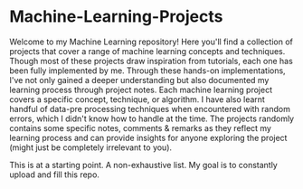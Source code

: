 # Machine-Learning-Projects
Welcome to my Machine Learning repository! Here you'll find a collection of projects that cover a range of machine learning concepts and techniques. Though most of these projects draw inspiration from tutorials, each one has been fully implemented by me. Through these hands-on implementations, I've not only gained a deeper understanding but also documented my learning process through project notes. Each  machine learning project covers a specific concept, technique, or algorithm. I have also learnt handful of data-pre processing techniques when encountered with random errors, which I didn't know how to handle at the time. The projects randomly contains some specific notes, comments & remarks as they reflect my learning process and can provide insights for anyone exploring the project (might just be completely irrelevant to you). 

This is at a starting point. A non-exhaustive list. My goal is to constantly upload and fill this repo.
